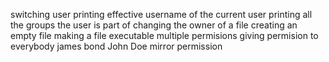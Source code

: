 switching user
printing effective username of the current user
printing all the groups the user is part of
changing the owner of a file
creating an empty file
making a file executable
multiple permisions
giving permision to everybody
james bond
John Doe
mirror permission
